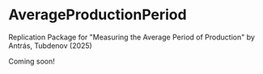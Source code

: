 # AverageProductionPeriod

Replication Package for "Measuring the Average Period of Production" by Antrás, Tubdenov (2025)

Coming soon!
